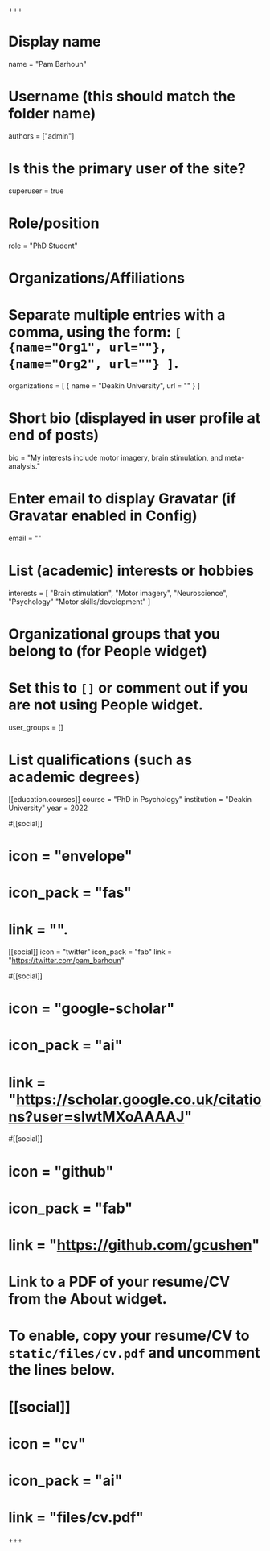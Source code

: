 +++
# Display name
name = "Pam Barhoun"

# Username (this should match the folder name)
authors = ["admin"]

# Is this the primary user of the site?
superuser = true

# Role/position
role = "PhD Student"

# Organizations/Affiliations
#   Separate multiple entries with a comma, using the form: `[ {name="Org1", url=""}, {name="Org2", url=""} ]`.
organizations = [ { name = "Deakin University", url = "" } ]

# Short bio (displayed in user profile at end of posts)
bio = "My interests include motor imagery, brain stimulation, and meta-analysis."

# Enter email to display Gravatar (if Gravatar enabled in Config)
email = ""

# List (academic) interests or hobbies
interests = [
  "Brain stimulation",
  "Motor imagery",
  "Neuroscience",
  "Psychology"
  "Motor skills/development"
]

# Organizational groups that you belong to (for People widget)
#   Set this to `[]` or comment out if you are not using People widget.
user_groups = []

# List qualifications (such as academic degrees)
[[education.courses]]
  course = "PhD in Psychology"
  institution = "Deakin University"
  year = 2022

#[[social]]
#  icon = "envelope"
#  icon_pack = "fas"
#  link = "".

[[social]]
  icon = "twitter"
  icon_pack = "fab"
  link = "https://twitter.com/pam_barhoun"

#[[social]]
#  icon = "google-scholar"
#  icon_pack = "ai"
#  link = "https://scholar.google.co.uk/citations?user=sIwtMXoAAAAJ"

#[[social]]
#  icon = "github"
#  icon_pack = "fab"
#  link = "https://github.com/gcushen"

# Link to a PDF of your resume/CV from the About widget.
# To enable, copy your resume/CV to `static/files/cv.pdf` and uncomment the lines below.
# [[social]]
#   icon = "cv"
#   icon_pack = "ai"
#   link = "files/cv.pdf"

+++
